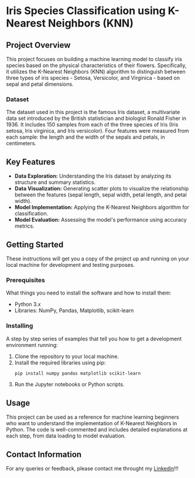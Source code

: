 # Iris Species Classification using K-Nearest Neighbors (KNN)

## Project Overview
This project focuses on building a machine learning model to classify iris species based on the physical characteristics of their flowers. Specifically, it utilizes the K-Nearest Neighbors (KNN) algorithm to distinguish between three types of iris species - Setosa, Versicolor, and Virginica - based on sepal and petal dimensions.

### Dataset
The dataset used in this project is the famous Iris dataset, a multivariate data set introduced by the British statistician and biologist Ronald Fisher in 1936. It includes 150 samples from each of the three species of Iris (Iris setosa, Iris virginica, and Iris versicolor). Four features were measured from each sample: the length and the width of the sepals and petals, in centimeters.

## Key Features
- **Data Exploration:** Understanding the Iris dataset by analyzing its structure and summary statistics.
- **Data Visualization:** Generating scatter plots to visualize the relationship between the features (sepal length, sepal width, petal length, and petal width).
- **Model Implementation:** Applying the K-Nearest Neighbors algorithm for classification.
- **Model Evaluation:** Assessing the model's performance using accuracy metrics.

## Getting Started
These instructions will get you a copy of the project up and running on your local machine for development and testing purposes.

### Prerequisites
What things you need to install the software and how to install them:
- Python 3.x
- Libraries: NumPy, Pandas, Matplotlib, scikit-learn

### Installing
A step by step series of examples that tell you how to get a development environment running:
1. Clone the repository to your local machine.
2. Install the required libraries using pip:
    ```bash
    pip install numpy pandas matplotlib scikit-learn
    ```
3. Run the Jupyter notebooks or Python scripts.

## Usage
This project can be used as a reference for machine learning beginners who want to understand the implementation of K-Nearest Neighbors in Python. The code is well-commented and includes detailed explanations at each step, from data loading to model evaluation.


## Contact Information
For any queries or feedback, please contact me throught my [Linkedin](https://www.linkedin.com/in/vinicius-capozzi)!!!
